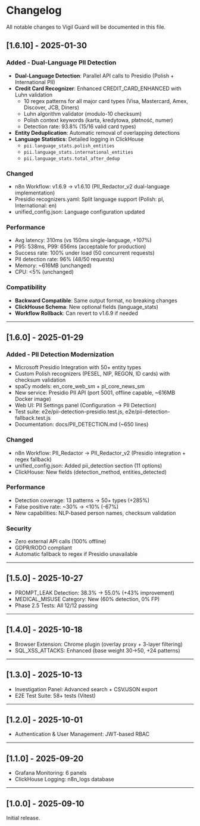 # Changelog

All notable changes to Vigil Guard will be documented in this file.

## [1.6.10] - 2025-01-30

### Added - Dual-Language PII Detection

- **Dual-Language Detection**: Parallel API calls to Presidio (Polish + International PII)
- **Credit Card Recognizer**: Enhanced CREDIT_CARD_ENHANCED with Luhn validation
  - 10 regex patterns for all major card types (Visa, Mastercard, Amex, Discover, JCB, Diners)
  - Luhn algorithm validator (modulo-10 checksum)
  - Polish context keywords (karta, kredytowa, płatność, numer)
  - Detection rate: 93.8% (15/16 valid card types)
- **Entity Deduplication**: Automatic removal of overlapping detections
- **Language Statistics**: Detailed logging in ClickHouse
  - `pii.language_stats.polish_entities`
  - `pii.language_stats.international_entities`
  - `pii.language_stats.total_after_dedup`

### Changed

- n8n Workflow: v1.6.9 → v1.6.10 (PII_Redactor_v2 dual-language implementation)
- Presidio recognizers.yaml: Split language support (Polish: pl, International: en)
- unified_config.json: Language configuration updated

### Performance

- Avg latency: 310ms (vs 150ms single-language, +107%)
- P95: 538ms, P99: 656ms (acceptable for production)
- Success rate: 100% under load (50 concurrent requests)
- PII detection rate: 96% (48/50 requests)
- Memory: ~616MB (unchanged)
- CPU: <5% (unchanged)

### Compatibility

- **Backward Compatible**: Same output format, no breaking changes
- **ClickHouse Schema**: New optional fields (language_stats)
- **Workflow Rollback**: Can revert to v1.6.9 if needed

---

## [1.6.0] - 2025-01-29

### Added - PII Detection Modernization

- Microsoft Presidio Integration with 50+ entity types
- Custom Polish recognizers (PESEL, NIP, REGON, ID cards) with checksum validation
- spaCy models: en_core_web_sm + pl_core_news_sm
- New service: Presidio PII API (port 5001, offline capable, ~616MB Docker image)
- Web UI: PII Settings panel (Configuration → PII Detection)
- Test suite: e2e/pii-detection-presidio.test.js, e2e/pii-detection-fallback.test.js
- Documentation: docs/PII_DETECTION.md (~650 lines)

### Changed

- n8n Workflow: PII_Redactor → PII_Redactor_v2 (Presidio integration + regex fallback)
- unified_config.json: Added pii_detection section (11 options)
- ClickHouse: New fields (detection_method, entities_detected)

### Performance

- Detection coverage: 13 patterns → 50+ types (+285%)
- False positive rate: ~30% → <10% (-67%)
- New capabilities: NLP-based person names, checksum validation

### Security

- Zero external API calls (100% offline)
- GDPR/RODO compliant
- Automatic fallback to regex if Presidio unavailable

---

## [1.5.0] - 2025-10-27

- PROMPT_LEAK Detection: 38.3% → 55.0% (+43% improvement)
- MEDICAL_MISUSE Category: New (60% detection, 0% FP)
- Phase 2.5 Tests: All 12/12 passing

---

## [1.4.0] - 2025-10-18

- Browser Extension: Chrome plugin (overlay proxy + 3-layer filtering)
- SQL_XSS_ATTACKS: Enhanced (base weight 30→50, +24 patterns)

---

## [1.3.0] - 2025-10-13

- Investigation Panel: Advanced search + CSV/JSON export
- E2E Test Suite: 58+ tests (Vitest)

---

## [1.2.0] - 2025-10-01

- Authentication & User Management: JWT-based RBAC

---

## [1.1.0] - 2025-09-20

- Grafana Monitoring: 6 panels
- ClickHouse Logging: n8n_logs database

---

## [1.0.0] - 2025-09-10

Initial release.
